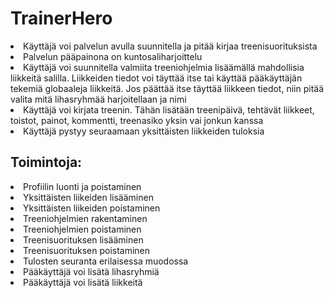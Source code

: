 <h1>TrainerHero</h1>

<li>Käyttäjä voi palvelun avulla suunnitella ja pitää kirjaa treenisuorituksista</li>
<li>Palvelun pääpainona on kuntosaliharjoittelu</li>
<li>Käyttäjä voi suunnitella valmiita treeniohjelmia lisäämällä mahdollisia liikkeitä salilla. Liikkeiden tiedot voi täyttää itse tai käyttää pääkäyttäjän tekemiä globaaleja liikkeitä. Jos päättää itse täyttää liikkeen tiedot, niin pitää valita mitä lihasryhmää harjoitellaan ja nimi</li>
<li>Käyttäjä voi kirjata treenin. Tähän lisätään treenipäivä, tehtävät liikkeet, toistot, painot, kommentti, treenasiko yksin vai jonkun kanssa</li>
<li>Käyttäjä pystyy seuraamaan yksittäisten liikkeiden tuloksia</li>
<h2>Toimintoja:</h2>
<li>Profiilin luonti ja poistaminen</li>
<li>Yksittäisten liikeiden lisääminen</li>
<li>Yksittäisten liikeiden poistaminen</li>
<li>Treeniohjelmien rakentaminen</li>
<li>Treeniohjelmien poistaminen</li>
<li>Treenisuorituksen lisääminen</li>
<li>Treenisuorituksen poistaminen</li>
<li>Tulosten seuranta erilaisessa muodossa</li>
<li>Pääkäyttäjä voi lisätä lihasryhmiä</li>
<li>Pääkäyttäjä voi lisätä liikkeitä</li>

